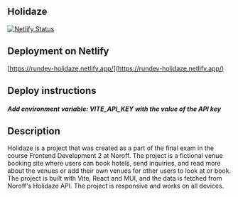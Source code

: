 ## Holidaze

[![Netlify Status](https://api.netlify.com/api/v1/badges/735d7f81-7243-4854-8ea3-30d4db3d3822/deploy-status)](https://app.netlify.com/sites/rundev-holidaze/deploys)

## Deployment on Netlify

[https://rundev-holidaze.netlify.app/](https://rundev-holidaze.netlify.app/)

## Deploy instructions


##### Add environment variable: VITE_API_KEY with the value of the API key

## Description

Holidaze is a project that was created as a part of the final exam in the course Frontend Development 2 at Noroff. The project is a fictional venue booking site where users can book hotels, send inquiries, and read more about the venues or add their own venues for other users to look at or book. The project is built with Vite, React and MUI, and the data is fetched from Noroff's Holidaze API. The project is responsive and works on all devices.